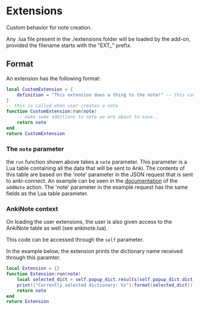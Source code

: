# Extensions

Custom behavior for note creation.

Any .lua file present in the ./extensions folder will be loaded by the add-on, provided the filename starts with the "EXT_" prefix.

## Format

An extension has the following format:

```lua
local CustomExtension = {
    definition = "This extension does a thing to the note!" -- this can be left out
}
-- this is called when user creates a note
function CustomExtension:run(note)
    -- make some additions to note we are about to save..
    return note
end
return CustomExtension
```

### The `note` parameter

the `run` function shown above takes a `note` parameter.
This parameter is a Lua table containing all the data that will be sent to Anki.
The contents of this table are based on the 'note' parameter in the JSON request that is sent to anki-connect.
An example can be seen in the [documentation](https://github.com/FooSoft/anki-connect#addnote) of the `addNote` action.
The 'note' parameter in the example request has the same fields as the Lua table parameter.

### AnkiNote context

On loading the user extensions, the user is also given access to the AnkiNote table as well (see ankinote.lua).

This code can be accessed through the `self` parameter.

In the example below, the extension prints the dictionary name received through this paramter.

```lua
local Extension = {}
function Extension:run(note)
    local selected_dict = self.popup_dict.results[self.popup_dict.dict_index].dict
    print(("Currently selected dictionary: %s"):format(selected_dict))
    return note
end
return Extension
```
